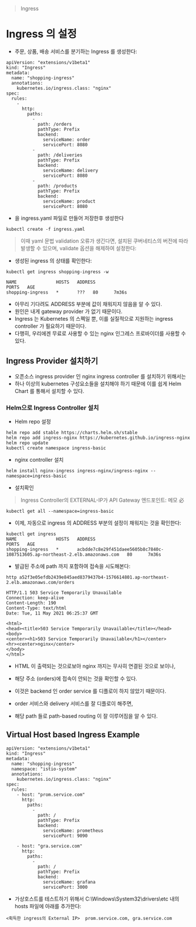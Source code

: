> Ingress
# Ingress 의 설정
* 주문, 상품, 배송 서비스를 분기하는 Ingress 를 생성한다:
```
apiVersion: "extensions/v1beta1"
kind: "Ingress"
metadata: 
  name: "shopping-ingress"
  annotations: 
    kubernetes.io/ingress.class: "nginx"
spec: 
  rules: 
    - 
      http: 
        paths: 
          - 
            path: /orders
            pathType: Prefix
            backend: 
              serviceName: order
              servicePort: 8080
          - 
            path: /deliveries
            pathType: Prefix
            backend: 
              serviceName: delivery
              servicePort: 8080
          - 
            path: /products
            pathType: Prefix
            backend: 
              serviceName: product
              servicePort: 8080
```
* 을 ingress.yaml 파일로 만들어 저장한후 생성한다
```
kubectl create -f ingress.yaml
```

> 이때 yaml 문법 validation 오류가 생긴다면, 설치된 쿠버네티스의 버전에 따라 발생할 수 있으며, validate 옵션을 해제하여 설정한다:

* 생성된 ingress 의 상태를 확인한다:
```
kubectl get ingress shopping-ingress -w

NAME               HOSTS   ADDRESS                                                                        PORTS   AGE
shopping-ingress   *       ???   80      7m36s
```

* 아무리 기다려도 ADDRESS 부분에 값이 채워지지 않음을 알 수 있다. 
* 원인은 내게 gateway provider 가 없기 때문이다. 
* Ingress 는 Kubernetes 의 스펙일 뿐, 이를 실질적으로 지원하는 ingress controller 가 필요하기 때문이다. 
* 다행히, 우리에겐 무료로 사용할 수 있는 nginx 인그레스 프로바이더를 사용할 수 있다.

## Ingress Provider 설치하기
* 오픈소스 ingress provider 인 nginx ingress controller 를 설치하기 위해서는 
* 하나 이상의 kubernetes 구성요소들을 설치해야 하기 때문에 이를 쉽게 Helm Chart 를 통해서 설치할 수 있다.

### Helm으로 Ingress Controller 설치
* Helm repo 설정
```
helm repo add stable https://charts.helm.sh/stable
helm repo add ingress-nginx https://kubernetes.github.io/ingress-nginx
helm repo update
kubectl create namespace ingress-basic
```

* nginx controller 설치
```
helm install nginx-ingress ingress-nginx/ingress-nginx --namespace=ingress-basic
```

* 설치확인
> Ingress Controller의 EXTERNAL-IP가 API Gateway 엔드포인트: 메모 必
```
kubectl get all --namespace=ingress-basic
```

* 이제, 자동으로 ingress 의 ADDRESS 부분의 설정이 채워지는 것을 확인한다:
```
kubectl get ingress
NAME               HOSTS   ADDRESS                                                                        PORTS   AGE
shopping-ingress   *       acbdde7c8e29f451daee5605b8c7840c-1087513605.ap-northeast-2.elb.amazonaws.com   80      7m36s
```
* 발급된 주소에 path 까지 포함하여 접속을 시도해본다:
```
http a52f3e05efdb2439e845aed8379437b4-1576614801.ap-northeast-2.elb.amazonaws.com/orders

HTTP/1.1 503 Service Temporarily Unavailable
Connection: keep-alive
Content-Length: 190
Content-Type: text/html
Date: Tue, 11 May 2021 06:25:37 GMT

<html>
<head><title>503 Service Temporarily Unavailable</title></head>
<body>
<center><h1>503 Service Temporarily Unavailable</h1></center>
<hr><center>nginx</center>
</body>
</html>
```

* HTML 이 출력되는 것으로보아 nginx 까지는 무사히 연결된 것으로 보이나, 
* 해당 주소 (orders)에 접속이 안되는 것을 확인할 수 있다. 
* 이것은 backend 인 order service 를 디플로이 하지 않았기 때문이다.

* order 서비스와 delivery 서비스를 잘 디플로이 해주면, 
* 해당 path 들로 path-based routing 이 잘 이루어짐을 알 수 있다.

## Virtual Host based Ingress Example
```
apiVersion: "extensions/v1beta1"
kind: "Ingress"
metadata: 
  name: "shopping-ingress"
  namespace: "istio-system"
  annotations: 
    kubernetes.io/ingress.class: "nginx"
spec: 
  rules: 
    - host: "prom.service.com"
      http: 
        paths: 
          - 
            path: /
            pathType: Prefix
            backend: 
              serviceName: prometheus
              servicePort: 9090

    - host: "gra.service.com"
      http: 
        paths: 
          - 
            path: /
            pathType: Prefix
            backend: 
              serviceName: grafana
              servicePort: 3000
```
* 가상호스트를 테스트하기 위해서 C:\Windows\System32\drivers\etc 내의 hosts 파일에 아래를 추가한다:
```
<획득한 ingress의 External IP>  prom.service.com, gra.service.com
```
